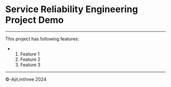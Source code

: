 # Service Reliability Engineering Project Demo 
---
This project has following features:
- 1. Feature 1
  2. Feature 2
  3. Feature 3
--- 
&copy;-Ajit,mthree 2024

